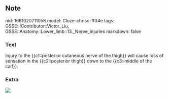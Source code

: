 ## Note
nid: 1661020711058
model: Cloze-chrisc-ff04e
tags: GSSE::!Contributor::Victor_Liu, GSSE::Anatomy::Lower_limb::13._Nerve_injuries
markdown: false

### Text
Injury to the {{c1::posterior cutaneous nerve of the thigh}} will cause loss of sensation in the {{c2::posterior thigh}} down to the {{c3::middle of the calf}}.

### Extra
<img src="paste-cd5dcce4067e7b51c68d96219c5cce342cab77fe.jpg">
